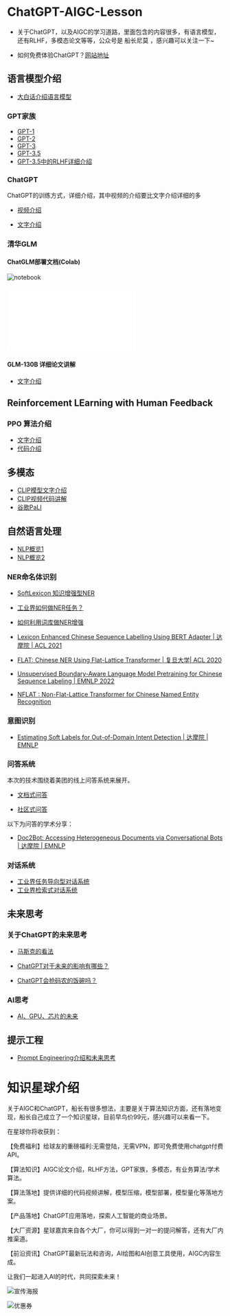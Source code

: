# ChatGPT-AIGC-Lesson

  * 关于ChatGPT，以及AIGC的学习道路，里面包含的内容很多，有语言模型，还有RLHF，多模态论文等等，公众号是 船长尼莫 ，感兴趣可以关注一下~

  * 如何免费体验ChatGPT？[网站地址](https://chatgpt.lizm.xyz/#/chat/1002)
  

## 语言模型介绍
* [大白话介绍语言模型](https://zhuanlan.zhihu.com/p/616900693)

### GPT家族
   * [GPT-1](https://mp.weixin.qq.com/s?__biz=Mzg4NzcxNzM0Mg==&mid=2247484573&idx=1&sn=ee965f45d685a9c0fa22a851214048b0&chksm=cf87682cf8f0e13a7d5cc1ca9a93c58bb31560c365dd36b2738ac1109df9557a07fb747ca9c2&token=533251867&lang=zh_CN#rd)
   * [GPT-2](https://mp.weixin.qq.com/s?__biz=Mzg4NzcxNzM0Mg==&mid=2247484582&idx=1&sn=9f77037a30126225d060a0c34f2183d2&chksm=cf876817f8f0e101b51a07359752d469a5ed97aacab28d06dea2ba0a07924277ae5dc41abb0b&token=533251867&lang=zh_CN#rd)
   * [GPT-3](https://mp.weixin.qq.com/s?__biz=Mzg4NzcxNzM0Mg==&mid=2247484598&idx=1&sn=37f8785df6b54ba85e193940fb86c7c4&chksm=cf876807f8f0e1113e4fdc42c30cc572985b43d676ad7a18fba8ab75ba898286d50101b21376&token=1867297293&lang=zh_CN#rd)
   * [GPT-3.5](https://mp.weixin.qq.com/s?__biz=Mzg4NzcxNzM0Mg==&mid=2247484609&idx=1&sn=9785f559284eb412889f6b7ed57b6d31&chksm=cf876870f8f0e166d4fb0e3b9d87821f02a90cb0289882786f4120c2c09a24f1cbdd2803df28&token=1867297293&lang=zh_CN#rd)
   * [GPT-3.5中的RLHF详细介绍](https://mp.weixin.qq.com/s?__biz=Mzg4NzcxNzM0Mg==&mid=2247484651&idx=1&sn=d4dce9677ecc8cd2f019e9717dab09b6&chksm=cf87685af8f0e14c98418c78b6fd862f32a971e4ec19ea4ba35e4827020aaf39f8cdd1388fea&token=1047332211&lang=zh_CN#rd)


### ChatGPT
   ChatGPT的训练方式，详细介绍，其中视频的介绍要比文字介绍详细的多

   * [视频介绍](https://www.zhihu.com/zvideo/1622015815397568512)

   * [文字介绍](https://mp.weixin.qq.com/s?__biz=Mzg4NzcxNzM0Mg==&mid=2247484249&idx=1&sn=9f553fbc649ae8999bef699157df132f&chksm=cf876fe8f8f0e6fe674b8f990e7cf06f417887138cc60e04e1e85116ddf0294ba2b041e9cf6d&token=533251867&lang=zh_CN#rd)

### 清华GLM
#### ChatGLM部署文档(Colab)
  ![notebook](ChatGLM.ipynb)
  
  ![python](chatglm.py)


#### GLM-130B 详细论文讲解
   * [文字介绍](https://zhuanlan.zhihu.com/p/617701482)

## Reinforcement LEarning with Human Feedback
### PPO 算法介绍
   * [文字介绍]([https://zhuanlan.zhihu.com/p/617701482](https://zhuanlan.zhihu.com/p/50322028))
   * [代码介绍]([https://zhuanlan.zhihu.com/p/617701482](https://github.com/zhangchuheng123/Reinforcement-Implementation))



## 多模态
   * [CLIP模型文字介绍](https://mp.weixin.qq.com/s?__biz=Mzg4NzcxNzM0Mg==&mid=2247484378&idx=1&sn=ced94475181af0788299d763b0d6cc2c&chksm=cf876f6bf8f0e67dde08e47759e96be8033a3eda272cb0db40b0d2238addfe542ac87a9d7b5c&token=533251867&lang=zh_CN#rd)
   * [CLIP视频代码讲解](https://www.zhihu.com/zvideo/1624349435185618944)
   * [谷歌PaLI](https://mp.weixin.qq.com/s?__biz=Mzg4NzcxNzM0Mg==&mid=2247484663&idx=1&sn=eb022c7e39faf6278c60541206c4124d&chksm=cf876846f8f0e15042218f3d484abaf5b17f091119e4fc2d9a6e52e17514d876828d8a7e9971&token=1047332211&lang=zh_CN#rd)

## 自然语言处理
 * [NLP概览1](https://mp.weixin.qq.com/s?__biz=Mzg4NzcxNzM0Mg==&mid=2247483868&idx=1&sn=239c833bde9fc660ccc506014d70e4bb&chksm=cf876d6df8f0e47b0221c4f1aa415955ba03ff666395926e39e9cd10faec7670a39efe8053a4&token=533251867&lang=zh_CN#rd)
 * [NLP概览2](https://mp.weixin.qq.com/s?__biz=Mzg4NzcxNzM0Mg==&mid=2247483858&idx=1&sn=e0b555e8be0dfbe32f49fd953e4f0788&chksm=cf876d63f8f0e47508feabc5d25d34a091bada3993487334babf5ec005edd225e8bc48001f9b&token=533251867&lang=zh_CN#rd)

### NER命名体识别
 * [SoftLexicon 知识增强型NER](https://mp.weixin.qq.com/s?__biz=Mzg4NzcxNzM0Mg==&mid=2247483994&idx=1&sn=98d16f5e74a0382fb3cbd3729ce05a69&chksm=cf876eebf8f0e7fd6cf647a79a83fb4fa3d33782b54a748349d32cd0eb549600cab7a4b617e2&token=533251867&lang=zh_CN#rd)
 
 * [工业界如何做NER任务？](https://mp.weixin.qq.com/s?__biz=Mzg4NzcxNzM0Mg==&mid=2247483972&idx=1&sn=2f89e6fa1ba97a8724eb7714f1e05814&chksm=cf876ef5f8f0e7e3ecf87b359e6d268529e125d573e7428ac672c2c4ba5705865a67221f78d4&token=533251867&lang=zh_CN#rd)
 
  * [如何利用词库做NER增强](https://mp.weixin.qq.com/s?__biz=Mzg4NzcxNzM0Mg==&mid=2247484213&idx=1&sn=9ba7546fa3d89d96c6658d3bc141b79a&chksm=cf876f84f8f0e6927ae51bbd0a002da67f541cb8527b3614171af8fab1b556424bc6dcc53b1b&token=533251867&lang=zh_CN#rd)
 
 * [Lexicon Enhanced Chinese Sequence Labelling Using BERT Adapter | 达摩院 | ACL 2021](https://mp.weixin.qq.com/s?__biz=Mzg4NzcxNzM0Mg==&mid=2247483962&idx=1&sn=f265c054322504db5a2098d558e7077f&chksm=cf876e8bf8f0e79df17cdda0e83300fa6675705b7863cfe5501c93cc93ca85448ca9ebef6a29&token=533251867&lang=zh_CN#rd)
 
 * [FLAT: Chinese NER Using Flat-Lattice Transformer | 复旦大学| ACL 2020](https://mp.weixin.qq.com/s?__biz=Mzg4NzcxNzM0Mg==&mid=2247484022&idx=1&sn=c6419d27b631bc010ca0223713519683&chksm=cf876ec7f8f0e7d14983ddb425ed75430dfe08b3a3fa22e4e42abc60e956621d6afa6031f9b5&token=533251867&lang=zh_CN#rd)
 
 * [Unsupervised Boundary-Aware Language Model Pretraining for Chinese Sequence Labeling | EMNLP 2022](https://mp.weixin.qq.com/s?__biz=Mzg4NzcxNzM0Mg==&mid=2247484040&idx=1&sn=33a797a940af0ac00e64123438b730ab&chksm=cf876e39f8f0e72fb2920f31f076db9e3865337c9ebfd4427bd101c5748f1a0280b203d3ff6d&token=533251867&lang=zh_CN#rd)
 * [NFLAT : Non-Flat-Lattice Transformer for Chinese Named Entity Recognition](https://mp.weixin.qq.com/s?__biz=Mzg4NzcxNzM0Mg==&mid=2247484192&idx=1&sn=36c5eace19eb11342d7a264ea9d037a2&chksm=cf876f91f8f0e6870b6afb07aa57331b4b9dc598e102dac8b383991e3c5455b76e5308eb82f4&token=533251867&lang=zh_CN#rd)

### 意图识别
 * [Estimating Soft Labels for Out-of-Domain Intent Detection | 达摩院 | EMNLP](https://mp.weixin.qq.com/s?__biz=Mzg4NzcxNzM0Mg==&mid=2247483930&idx=1&sn=0216d2e3de50b6f52bfc49357d278955&chksm=cf876eabf8f0e7bdd3f4d95883391dfed257686c2e6c3f3a94f5278772aa81562f54969f85f2&token=533251867&lang=zh_CN#rd)


### 问答系统
  本次的技术围绕着美团的线上问答系统来展开。
   * [文档式问答](https://mp.weixin.qq.com/s?__biz=Mzg4NzcxNzM0Mg==&mid=2247484333&idx=1&sn=5d3eee2765fa9102c4fd24d1d56043ee&chksm=cf876f1cf8f0e60af81d789c819c481a474b5286010e6923bb6f66c1f4ed62d9f3793db5b6a6&token=533251867&lang=zh_CN#rd)

   * [社区式问答](https://mp.weixin.qq.com/s?__biz=Mzg4NzcxNzM0Mg==&mid=2247484344&idx=1&sn=5d45a000aea86d5d4bfbf6db3a5f2f36&chksm=cf876f09f8f0e61f0c8394db1f35983207bb80d175e8754ca109ac7b63fcc9be31d44f95abf3&token=533251867&lang=zh_CN#rd)

以下为问答的学术分享：

   * [Doc2Bot: Accessing Heterogeneous Documents via Conversational Bots | 达摩院 | EMNLP](https://mp.weixin.qq.com/s?__biz=Mzg4NzcxNzM0Mg==&mid=2247483947&idx=1&sn=bc8beefd8604a5e49dbac9ca95fb8865&chksm=cf876e9af8f0e78cd287d760c0aa812a676179ff318522d2893183af8bf768ff635aa31bcf83&token=533251867&lang=zh_CN#rd)

  
  

### 对话系统
 * [工业界任务导向型对话系统](https://mp.weixin.qq.com/s?__biz=Mzg4NzcxNzM0Mg==&mid=2247483884&idx=1&sn=5da77605cbbf1f21a6c96ffd710dea1d&chksm=cf876d5df8f0e44b5df9cb1320d3d9e8364797f38db7e5352e0631e289a5a8852fe3d8f01843&token=533251867&lang=zh_CN#rd)
 * [工业界检索式对话系统](https://mp.weixin.qq.com/s?__biz=Mzg4NzcxNzM0Mg==&mid=2247483897&idx=1&sn=68cc926379435ac4c6678cbae656634b&chksm=cf876d48f8f0e45efda1ba547ff1633f6d8555b535bff3e8017b0c23b64ce02ba3910e03a9f8&token=533251867&lang=zh_CN#rd)



## 未来思考
### 关于ChatGPT的未来思考
   * [马斯克的看法](https://zhuanlan.zhihu.com/p/613730825)

   * [ChatGPT对于未来的影响有哪些？](https://mp.weixin.qq.com/s?__biz=Mzg4NzcxNzM0Mg==&mid=2247484263&idx=1&sn=f2b233ec8e977862775676ca78ad36fc&chksm=cf876fd6f8f0e6c09d9f0b07e6d18f4350a906359d74d1fde5c4e5fa5f242980b30921e56e3f&token=533251867&lang=zh_CN#rd)

   * [ChatGPT会抢码农的饭碗吗？](https://mp.weixin.qq.com/s?__biz=Mzg4NzcxNzM0Mg==&mid=2247484205&idx=1&sn=8f68d3a78f066247a19971e2bfa16adc&chksm=cf876f9cf8f0e68a8f0db7b06ce2178946c64689504a565870f93dac711cd11a600c29a81924&token=533251867&lang=zh_CN#rd)

### AI思考
   * [AI、GPU、芯片的未来](https://mp.weixin.qq.com/s?__biz=Mzg4NzcxNzM0Mg==&mid=2247484049&idx=1&sn=2ed6fc79836791e99dfa5717d6804ea2&chksm=cf876e20f8f0e736bfb603a051d16319919b4f74ffaf01950940dedb126dd95285a917d8e2c4&token=533251867&lang=zh_CN#rd)

## 提示工程
   * [Prompt Engineering介绍和未来思考](https://zhuanlan.zhihu.com/p/593485398)

# 知识星球介绍
  关于AIGC和ChatGPT，船长有很多想法，主要是关于算法知识方面，还有落地变现，船长自己成立了一个知识星球，目前早鸟价99元，感兴趣可以来看一下。
  
  在星球你将收获到：
  
【免费福利】给球友的重磅福利:无需登陆，无需VPN，即可免费使用chatgpt付费API。

【算法知识】AIGC论文介绍，RLHF方法，GPT家族，多模态，有业务算法/学术算法。

【算法落地】提供详细的代码视频讲解，模型压缩，模型部署，模型量化等落地方案。

【产品落地】ChatGPT应用落地，探索人工智能的商业场景。

【大厂资源】星球嘉宾来自各个大厂，你可以得到一对一的提问解答，还有大厂内推渠道。

【前沿资讯】ChatGPT最新玩法和咨询，AI绘图和AI创意工具使用，AIGC内容生成。


让我们一起进入AI的时代，共同探索未来！
  
  ![宣传海报](星球宣传.jpg)

  
  ![优惠券](星球优惠券.png)
